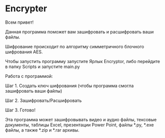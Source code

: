 # Encrypter

Всем привет!

Данная программа поможет вам зашифровать и расшифровать ваши файлы.

Шифрование происходит по алгоритму симметричного блочного шифрования AES.

Чтобы запустить программу запустите Ярлык Encryptor, либо перейдите в папку Scripts и запустите main.py

Работа с программой:

Шаг 1. Создать ключ шифрования (чтобы программа смогла зашифровать ваши файлы)

Шаг 2. Зашифровать/Расшифровать

Шаг 3. Готово!

Эта программа может зашифровывать видео и аудио файлы, тексовые документы, таблицы Excel, презентации Power Point, файлы *.py, *.exe файлы, а также *.zip и *.rar архивы. 
